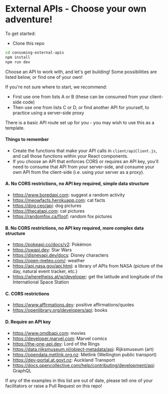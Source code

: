 # External APIs - Choose your own adventure!

To get started: 

* Clone this repo

```sh
cd consuming-external-apis
npm install
npm run dev
```

Choose an API to work with, and let's get building! Some possibilities are listed below, or find one of your own!

If you're not sure where to start, we recommend:
  * First use one from lists A or B (these can be consumed from your client-side code)
  * Then use one from lists C or D, or find another API for yourself, to practice using a server-side proxy

There is a basic API route set up for you - you may wish to use this as a template.

#### Things to remember
* Create the functions that make your API calls in `client/apiClient.js`, and call those functions within your React components.
* If you choose an API that enforces CORS or requires an API key, you'll need to consume that API from your server-side, and consume your own API from the client-side (i.e. using your server as a proxy).

#### A. No CORS restrictions, no API key required, simple data structure
* https://www.boredapi.com: suggest a random activity<br>
* https://meowfacts.herokuapp.com: cat facts<br>
* https://dog.ceo/api: dog pictures<br>
* https://thecatapi.com: cat pictures<br>
* https://randomfox.ca/floof: random fox pictures

#### B. No CORS restrictions, no API key required, more complex data structure
* https://pokeapi.co/docs/v2: Pokémon
* https://swapi.dev: Star Wars
* https://disneyapi.dev/docs: Disney characters
* https://open-meteo.com/: weather
* https://api.nasa.gov/api.html: a library of APIs from NASA (picture of the day, natural event tracker, etc.)
* https://wheretheiss.at/w/developer: get the latitude and longitude of the International Space Station

#### C. CORS restrictions
* https://www.affirmations.dev: positive affirmations/quotes
* https://openlibrary.org/developers/api: books

#### D. Require an API key
* https://www.omdbapi.com: movies
* https://developer.marvel.com: Marvel comics
* https://the-one-api.dev: Lord of the Rings
* https://data.rijksmuseum.nl/object-metadata/api: Rijksmuseum (art)
* https://opendata.metlink.org.nz: Metlink (Wellington public transport)
* https://dev-portal.at.govt.nz: Auckland Transport
* https://docs.opencollective.com/help/contributing/development/api: GraphQL

If any of the examples in this list are out of date, please tell one of your facilitators or raise a Pull Request on this repo!
